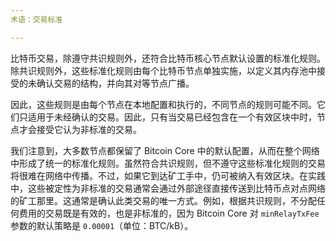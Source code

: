 ```yaml
---
术语：交易标准

---
```

比特币交易，除遵守共识规则外，还符合比特币核心节点默认设置的标准化规则。除共识规则外，这些标准化规则由每个比特币节点单独实施，以定义其内存池中接受的未确认交易的结构，并向其对等节点广播。

因此，这些规则是由每个节点在本地配置和执行的，不同节点的规则可能不同。它们只适用于未经确认的交易。因此，只有当交易已经包含在一个有效区块中时，节点才会接受它认为非标准的交易。

我们注意到，大多数节点都保留了 Bitcoin Core 中的默认配置，从而在整个网络中形成了统一的标准化规则。虽然符合共识规则，但不遵守这些标准化规则的交易将很难在网络中传播。不过，如果它到达矿工手中，仍可被纳入有效区块。在实践中，这些被定性为非标准的交易通常会通过外部途径直接传送到比特币点对点网络的矿工那里。这通常是确认此类交易的唯一方式。例如，根据共识规则，不分配任何费用的交易既是有效的，也是非标准的，因为 Bitcoin Core 对 `minRelayTxFee` 参数的默认策略是 `0.00001`（单位：BTC/kB）。